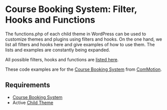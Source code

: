 # Course Booking System: Filter, Hooks and Functions

The functions.php of each child theme in WordPress can be used to customize themes and plugins using filters and hooks. On the one hand, we list all filters and hooks here and give examples of how to use them. The lists and examples are constantly being expanded.

All possible filters, hooks and functions are [listed here](https://commotion.online/en/booking-system-documentation/helpful-filters-and-hooks-for-individual-adjustments/).

These code examples are for the [Course Booking System](https://wordpress.org/plugins/course-booking-system/) from [ComMotion](https://commotion.online/).

## Requirements

- [Course Booking System](https://wordpress.org/plugins/course-booking-system/)
- Active [Child Theme](https://developer.wordpress.org/themes/advanced-topics/child-themes/)
